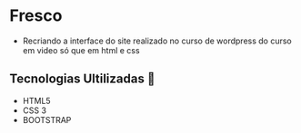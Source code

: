 # Fresco
- Recriando a interface do site realizado no curso de wordpress do curso em video só que em html e css

## Tecnologias Ultilizadas :book:
- HTML5 
- CSS 3
- BOOTSTRAP
